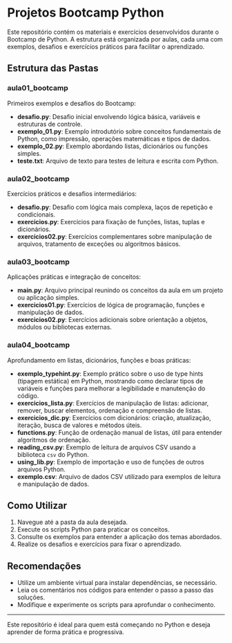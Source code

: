 # Projetos Bootcamp Python

Este repositório contém os materiais e exercícios desenvolvidos durante o Bootcamp de Python. A estrutura está organizada por aulas, cada uma com exemplos, desafios e exercícios práticos para facilitar o aprendizado.

## Estrutura das Pastas

### aula01_bootcamp
Primeiros exemplos e desafios do Bootcamp:
- **desafio.py**: Desafio inicial envolvendo lógica básica, variáveis e estruturas de controle.
- **exemplo_01.py**: Exemplo introdutório sobre conceitos fundamentais de Python, como impressão, operações matemáticas e tipos de dados.
- **exemplo_02.py**: Exemplo abordando listas, dicionários ou funções simples.
- **teste.txt**: Arquivo de texto para testes de leitura e escrita com Python.

### aula02_bootcamp
Exercícios práticos e desafios intermediários:
- **desafio.py**: Desafio com lógica mais complexa, laços de repetição e condicionais.
- **exercicios.py**: Exercícios para fixação de funções, listas, tuplas e dicionários.
- **exercicios02.py**: Exercícios complementares sobre manipulação de arquivos, tratamento de exceções ou algoritmos básicos.

### aula03_bootcamp
Aplicações práticas e integração de conceitos:
- **main.py**: Arquivo principal reunindo os conceitos da aula em um projeto ou aplicação simples.
- **exercicios01.py**: Exercícios de lógica de programação, funções e manipulação de dados.
- **exercicios02.py**: Exercícios adicionais sobre orientação a objetos, módulos ou bibliotecas externas.

### aula04_bootcamp
Aprofundamento em listas, dicionários, funções e boas práticas:
- **exemplo_typehint.py**: Exemplo prático sobre o uso de type hints (tipagem estática) em Python, mostrando como declarar tipos de variáveis e funções para melhorar a legibilidade e manutenção do código.
- **exercicios_lista.py**: Exercícios de manipulação de listas: adicionar, remover, buscar elementos, ordenação e compreensão de listas.
- **exercicios_dic.py**: Exercícios com dicionários: criação, atualização, iteração, busca de valores e métodos úteis.
- **functions.py**: Função de ordenação manual de listas, útil para entender algoritmos de ordenação.
- **reading_csv.py**: Exemplo de leitura de arquivos CSV usando a biblioteca `csv` do Python.
- **using_lib.py**: Exemplo de importação e uso de funções de outros arquivos Python.
- **exemplo.csv**: Arquivo de dados CSV utilizado para exemplos de leitura e manipulação de dados.

## Como Utilizar
1. Navegue até a pasta da aula desejada.
2. Execute os scripts Python para praticar os conceitos.
3. Consulte os exemplos para entender a aplicação dos temas abordados.
4. Realize os desafios e exercícios para fixar o aprendizado.

## Recomendações
- Utilize um ambiente virtual para instalar dependências, se necessário.
- Leia os comentários nos códigos para entender o passo a passo das soluções.
- Modifique e experimente os scripts para aprofundar o conhecimento.

---
Este repositório é ideal para quem está começando no Python e deseja aprender de forma prática e progressiva.

